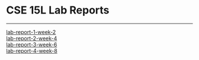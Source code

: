 # CSE 15L Lab Reports
---
[lab-report-1-week-2](https://kevku.github.io/cse15l-lab-reports/lab-report-1-week-2.html)  
[lab-report-2-week-4](https://kevku.github.io/cse15l-lab-reports/lab-report-2-week-4.html)  
[lab-report-3-week-6](https://kevku.github.io/cse15l-lab-reports/lab-report-3-week-6.html)  
[lab-report-4-week-8](https://kevku.github.io/cse15l-lab-reports/lab-report-4-week-8.html) 
